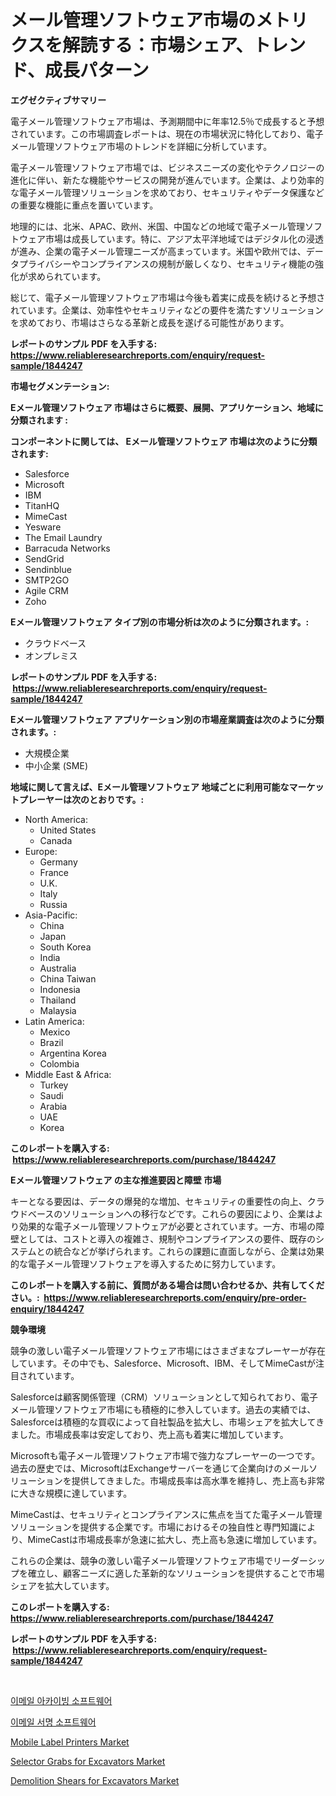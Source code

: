 <p><h1>メール管理ソフトウェア市場のメトリクスを解読する：市場シェア、トレンド、成長パターン</h1></p><p><strong>エグゼクティブサマリー</strong></p>
<p><p>電子メール管理ソフトウェア市場は、予測期間中に年率12.5％で成長すると予想されています。この市場調査レポートは、現在の市場状況に特化しており、電子メール管理ソフトウェア市場のトレンドを詳細に分析しています。</p><p>電子メール管理ソフトウェア市場では、ビジネスニーズの変化やテクノロジーの進化に伴い、新たな機能やサービスの開発が進んでいます。企業は、より効率的な電子メール管理ソリューションを求めており、セキュリティやデータ保護などの重要な機能に重点を置いています。</p><p>地理的には、北米、APAC、欧州、米国、中国などの地域で電子メール管理ソフトウェア市場は成長しています。特に、アジア太平洋地域ではデジタル化の浸透が進み、企業の電子メール管理ニーズが高まっています。米国や欧州では、データプライバシーやコンプライアンスの規制が厳しくなり、セキュリティ機能の強化が求められています。</p><p>総じて、電子メール管理ソフトウェア市場は今後も着実に成長を続けると予想されています。企業は、効率性やセキュリティなどの要件を満たすソリューションを求めており、市場はさらなる革新と成長を遂げる可能性があります。</p></p>
<p><strong>レポートのサンプル PDF を入手する: <a href="https://www.reliableresearchreports.com/enquiry/request-sample/1844247">https://www.reliableresearchreports.com/enquiry/request-sample/1844247</a></strong></p>
<p><strong>市場セグメンテーション:</strong></p>
<p><strong> Eメール管理ソフトウェア 市場はさらに概要、展開、アプリケーション、地域に分類されます :</strong></p>
<p><strong>コンポーネントに関しては、 Eメール管理ソフトウェア 市場は次のように分類されます: &nbsp;</strong></p>
<p><ul><li>Salesforce</li><li>Microsoft</li><li>IBM</li><li>TitanHQ</li><li>MimeCast</li><li>Yesware</li><li>The Email Laundry</li><li>Barracuda Networks</li><li>SendGrid</li><li>Sendinblue</li><li>SMTP2GO</li><li>Agile CRM</li><li>Zoho</li></ul></p>
<p><strong> Eメール管理ソフトウェア タイプ別の市場分析は次のように分類されます。:</strong></p>
<p><ul><li>クラウドベース</li><li>オンプレミス</li></ul></p>
<p><strong>レポートのサンプル PDF を入手する: &nbsp;<a href="https://www.reliableresearchreports.com/enquiry/request-sample/1844247">https://www.reliableresearchreports.com/enquiry/request-sample/1844247</a></strong></p>
<p><strong> Eメール管理ソフトウェア アプリケーション別の市場産業調査は次のように分類されます。:</strong></p>
<p><ul><li>大規模企業</li><li>中小企業 (SME)</li></ul></p>
<p><strong>地域に関して言えば、Eメール管理ソフトウェア 地域ごとに利用可能なマーケットプレーヤーは次のとおりです。:</strong></p>
<p><ul>
    <li>
        North America:
        <ul>
            <li>United States</li>
            <li>Canada</li>
        </ul>
    </li>
    <li>
        Europe:
        <ul>
            <li>Germany</li>
            <li>France</li>
            <li>U.K.</li>
            <li>Italy</li>
            <li>Russia</li>
        </ul>
    </li>
    <li>
        Asia-Pacific:
        <ul>
            <li>China</li>
            <li>Japan</li>
            <li>South Korea</li>
            <li>India</li>
            <li>Australia</li>
            <li>China Taiwan</li>
            <li>Indonesia</li>
            <li>Thailand</li>
            <li>Malaysia</li>
        </ul>
    </li>
    <li>
        Latin America:
        <ul>
            <li>Mexico</li>
            <li>Brazil</li>
            <li>Argentina Korea</li>
            <li>Colombia</li>
        </ul>
    </li>
    <li>
        Middle East & Africa:
        <ul>
            <li>Turkey</li>
            <li>Saudi</li>
            <li>Arabia</li>
            <li>UAE</li>
            <li>Korea</li>
        </ul>
    </li>
    </ul></p>
<p><strong>このレポートを購入する: &nbsp;<a href="https://www.reliableresearchreports.com/purchase/1844247">https://www.reliableresearchreports.com/purchase/1844247</a></strong></p>
<p><strong>Eメール管理ソフトウェア の主な推進要因と障壁 市場</strong></p>
<p><p>キーとなる要因は、データの爆発的な増加、セキュリティの重要性の向上、クラウドベースのソリューションへの移行などです。これらの要因により、企業はより効果的な電子メール管理ソフトウェアが必要とされています。一方、市場の障壁としては、コストと導入の複雑さ、規制やコンプライアンスの要件、既存のシステムとの統合などが挙げられます。これらの課題に直面しながら、企業は効果的な電子メール管理ソフトウェアを導入するために努力しています。</p></p>
<p><strong>このレポートを購入する前に、質問がある場合は問い合わせるか、共有してください。:&nbsp; <a href="https://www.reliableresearchreports.com/enquiry/pre-order-enquiry/1844247">https://www.reliableresearchreports.com/enquiry/pre-order-enquiry/1844247</a></strong></p>
<p><strong>競争環境</strong></p>
<p><p>競争の激しい電子メール管理ソフトウェア市場にはさまざまなプレーヤーが存在しています。その中でも、Salesforce、Microsoft、IBM、そしてMimeCastが注目されています。</p><p>Salesforceは顧客関係管理（CRM）ソリューションとして知られており、電子メール管理ソフトウェア市場にも積極的に参入しています。過去の実績では、Salesforceは積極的な買収によって自社製品を拡大し、市場シェアを拡大してきました。市場成長率は安定しており、売上高も着実に増加しています。</p><p>Microsoftも電子メール管理ソフトウェア市場で強力なプレーヤーの一つです。過去の歴史では、MicrosoftはExchangeサーバーを通じて企業向けのメールソリューションを提供してきました。市場成長率は高水準を維持し、売上高も非常に大きな規模に達しています。</p><p>MimeCastは、セキュリティとコンプライアンスに焦点を当てた電子メール管理ソリューションを提供する企業です。市場におけるその独自性と専門知識により、MimeCastは市場成長率が急速に拡大し、売上高も急速に増加しています。</p><p>これらの企業は、競争の激しい電子メール管理ソフトウェア市場でリーダーシップを確立し、顧客ニーズに適した革新的なソリューションを提供することで市場シェアを拡大しています。</p></p>
<p><strong>このレポートを購入する: &nbsp; <a href="https://www.reliableresearchreports.com/purchase/1844247">https://www.reliableresearchreports.com/purchase/1844247</a></strong></p>
<p><strong>レポートのサンプル PDF を入手する: &nbsp;<a href="https://www.reliableresearchreports.com/enquiry/request-sample/1844247">https://www.reliableresearchreports.com/enquiry/request-sample/1844247</a></strong><strong></strong></p>
<p>&nbsp;</p>
<p><p><a href="https://github.com/oajzkywllm460/Market-Research-Report-List-1/blob/main/2119821185520.md">이메일 아카이빙 소프트웨어</a></p><p><a href="https://github.com/vsr06p4p49/Market-Research-Report-List-1/blob/main/9061039185521.md">이메일 서명 소프트웨어</a></p><p><a href="https://view.publitas.com/reportprime-1/mobile-label-printers-market-research-report-reveals-the-latest-trends-and-opportunities-of-this-market-for-period-from-2024-2031/">Mobile Label Printers Market</a></p><p><a href="https://unruly-ladybug-44b.notion.site/Selector-Grabs-for-Excavators-Market-Research-Report-Provides-Critical-Insights-that-can-help-Shape--1eb28a6fda104497a2c56b769df1dc64">Selector Grabs for Excavators Market</a></p><p><a href="https://cute-banjo-8ca.notion.site/Demolition-Shears-for-Excavators-Market-Analysis-and-Market-Size-Global-Industry-Overview-Market-S-6d93f63c189540a29a5c472fd07bca3f">Demolition Shears for Excavators Market</a></p></p>